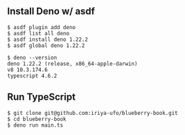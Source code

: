## Install Deno w/ asdf

```
$ asdf plugin add deno
$ asdf list all deno
$ asdf install deno 1.22.2
$ asdf global deno 1.22.2

$ deno --version
deno 1.22.2 (release, x86_64-apple-darwin)
v8 10.3.174.6
typescript 4.6.2
```

## Run TypeScript

```
$ git clone git@github.com:iriya-ufo/blueberry-book.git
$ cd blueberry-book
$ deno run main.ts
```
